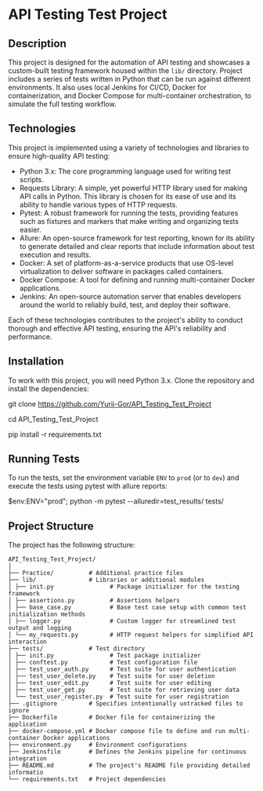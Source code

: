 # API Testing Test Project

## Description
This project is designed for the automation of API testing and showcases a custom-built testing framework housed within the `lib/` directory. Project includes a series of tests written in Python that can be run against different environments. It also uses local Jenkins for CI/CD, Docker for containerization, and Docker Compose for multi-container orchestration, to simulate the full testing workflow.

## Technologies
This project is implemented using a variety of technologies and libraries to ensure high-quality API testing:

- Python 3.x: The core programming language used for writing test scripts.
- Requests Library: A simple, yet powerful HTTP library used for making API calls in Python. This library is chosen for its ease of use and its ability to handle various types of HTTP requests.
- Pytest: A robust framework for running the tests, providing features such as fixtures and markers that make writing and organizing tests easier.
- Allure: An open-source framework for test reporting, known for its ability to generate detailed and clear reports that include information about test execution and results.
- Docker: A set of platform-as-a-service products that use OS-level virtualization to deliver software in packages called containers.
- Docker Compose: A tool for defining and running multi-container Docker applications.
- Jenkins: An open-source automation server that enables developers around the world to reliably build, test, and deploy their software.

Each of these technologies contributes to the project's ability to conduct thorough and effective API testing, ensuring the API's reliability and performance.

## Installation
To work with this project, you will need Python 3.x. Clone the repository and install the dependencies:

git clone https://github.com/Yurij-Gor/API_Testing_Test_Project

cd API_Testing_Test_Project

pip install -r requirements.txt


## Running Tests
To run the tests, set the environment variable `ENV` to `prod` (or to `dev`) and execute the tests using pytest with allure reports:

$env:ENV="prod"; python -m pytest --alluredir=test_results/ tests/


## Project Structure
The project has the following structure:

```
API_Testing_Test_Project/
│
├── Practice/          # Additional practice files
├── lib/               # Libraries or additional modules
│ ├── init.py                # Package initializer for the testing framework
│ ├── assertions.py          # Assertions helpers
│ ├── base_case.py           # Base test case setup with common test initialization methods
│ ├── logger.py              # Custom logger for streamlined test output and logging
│ └── my_requests.py         # HTTP request helpers for simplified API interaction
├── tests/             # Test directory
│ ├── init.py                # Test package initializer
│ ├── conftest.py            # Test configuration file
│ ├── test_user_auth.py      # Test suite for user authentication
│ ├── test_user_delete.py    # Test suite for user deletion
│ ├── test_user_edit.py      # Test suite for user editing
│ ├── test_user_get.py       # Test suite for retrieving user data
│ └── test_user_register.py  # Test suite for user registration
├── .gitignore         # Specifies intentionally untracked files to ignore
├── Dockerfile         # Docker file for containerizing the application
├── docker-compose.yml # Docker compose file to define and run multi-container Docker applications
├── environment.py     # Environment configurations
├── Jenkinsfile        # Defines the Jenkins pipeline for continuous integration
├── README.md          # The project's README file providing detailed informatio
└── requirements.txt   # Project dependencies
```
